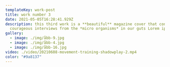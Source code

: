 ```yaml
---
templateKey: work-post
title: work number 3
date: 2021-05-05T16:28:41.929Z
description: this third work is a **beautiful** magazine cover that contains
  courageous interviews from the *micro organisms* in our guts Lorem ipsum dolor sit amet, consectetur adipiscing elit, sed do eiusmod tempor incididunt ut labore et dolore magna aliqua. Ut enim ad minim veniam, quis nostrud exercitation ullamco laboris nisi ut aliquip ex ea commodo consequat. Duis aute irure dolor in reprehenderit in voluptate velit esse cillum dolore eu fugiat nulla pariatur. Excepteur sint occaecat cupidatat non proident, sunt in culpa qui officia deserunt mollit anim id est laborum
gallery:
  - image: ./img/åbb-9.jpg
  - image: ./img/åbb-4.jpg
  - image: ./img/åbb-16.jpg
video: ./video/20210608-movement-training-shadowplay-2.mp4
color: "#9a8137"
---
```

